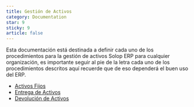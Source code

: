 ```yaml
---
title: Gestión de Activos
category: Documentation
star: 9
sticky: 9
article: false
---
```


Esta documentación está destinada a definir cada uno de los procedimientos para la gestión de activos Solop ERP para cualquier organización, es importante seguir al pie de la letra cada uno de los procedimientos descritos aquí recuerde que de eso dependerá el buen uso del ERP.

- [Activos Fijos](fixed-assets)
- [Entrega de Activos](delivery-assets)
- [Devolución de Activos](return-assets)
